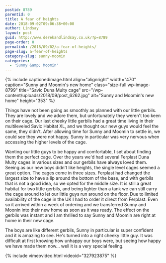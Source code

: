 ```yaml
---
postid: 8789
parentid: 0
title: A fear of heights
date: 2018-09-02T09:06:38+00:00
author: Lindsay
layout: post
guid: http://www.derekandlindsay.co.uk/?p=8789
page-order: 0
permalink: /2018/09/02/a-fear-of-heights/
page-slug: a-fear-of-heights
category-slug: sunny-moomin
categories:
  - 'Sunny &amp; Moomin'
---
```

{% include captionedimage.html align="alignright" width="470" caption="Sunny and Moomin's new home" class="size-full wp-image-8799" title="Savic Duna Multy cage" src="/wp-content/uploads/2018/09/post_6262.jpg" alt="Sunny and Moomin's new home" height="353" %} 

Things have not been going as smoothly as planned with our little gerbils. They are lovely and we adore them, but unfortunately they weren't too keen on their cage. Our last cheeky little gerbils had a great time living in their multileveled Savic Habitat XL, and we thought our new guys would feel the same, they didn't. After allowing time for Sunny and Moomin to settle in, we could see they were not happy. Sunny in particular was very nervous when accessing the higher levels of the cage.

Wanting our little guys to be happy and comfortable, I set about finding them the perfect cage. Over the years we'd had several Ferplast Duna Multy cages in various sizes and our gerbils have always loved them. Seeing as our new boys didn't like heights, the single level cages seemed a great option. The cages come in three sizes. Ferplast had changed the largest size to have a lip around the bottom of the base, and with gerbils that is not a good idea, so we opted for the middle size. It is still a great habitat for two little gerbils, and being lighter than a tank we can still carry the cage around to let our little guys run around on the floor. Due to limited availability of the cage in the UK I had to order it direct from Ferplast. Even so it arrived within a week of ordering and we transferred Sunny and Moonin into their new home as soon as it was ready. The effect on the gerbils was instant and I am thrilled to say Sunny and Moomin are right at home in their new cage.

The boys are like different gerbils, Sunny in particular is super confident and it is amazing to see. He's turned into a right cheeky little guy. It was difficult at first knowing how unhappy our boys were, but seeing how happy we have made them now... well it is a very special feeling.

{% include vimeovideo.html videoid="327923875" %}